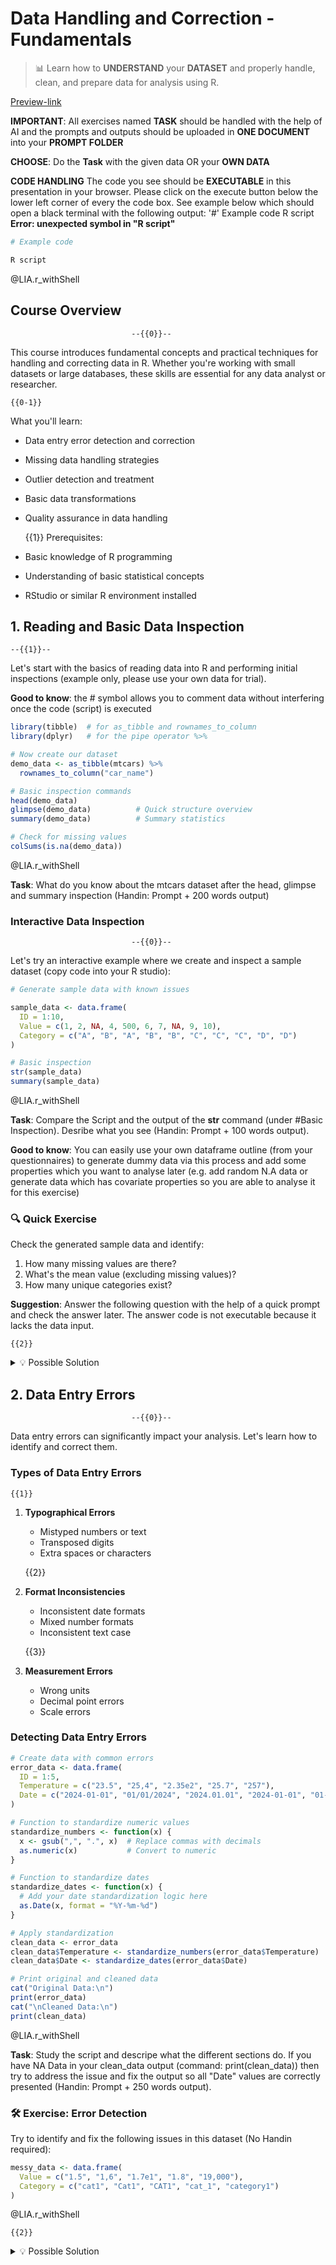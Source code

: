 <!--
author:   Hannes Tegelbckers & Course Team
email:    LiaScript@web.de
version:  1.0.0
language: en
narrator: US English Female

comment:  This course covers fundamental concepts and practical implementations of data handling and correction in R, with interactive examples and visualizations.

script:   https://api.observablehq.com/@observablehq/plot.js?v=3
          https://cdn.jsdelivr.net/pyodide/v0.24.1/full/pyodide.js

link:     https://cdn.jsdelivr.net/npm/animate.css@4.1.1/animate.min.css

import: https://raw.githubusercontent.com/LiaScript/CodeRunner/master/README.md
         https://raw.githubusercontent.com/LiaTemplates/TextTyper/master/README.md
-->

# Data Handling and Correction - Fundamentals

> 📊 Learn how to **UNDERSTAND** your **DATASET** and properly handle, clean, and prepare data for analysis using R. 

[Preview-link](https://liascript.github.io/)

<!-- style="background-color: #fff0f0; padding: 15px; border-radius: 5px;" -->
**IMPORTANT**: All exercises named **TASK** should be handled with the help of AI and the prompts and outputs should be uploaded in **ONE DOCUMENT** into your **PROMPT FOLDER**

**CHOOSE**: Do the **Task** with the given data OR your **OWN DATA**

<!-- style="background-color: #f0f7f0; padding: 15px; border-radius: 5px;" -->
**CODE HANDLING**
The code you see should be **EXECUTABLE** in this presentation in your browser. Please click on the execute button below the lower left corner of every the code box. See example below which should open a black terminal with the following output:
'#' Example code 
R script
**Error: unexpected symbol in "R script"**


```r
# Example code

R script
```
@LIA.r_withShell


## Course Overview

                               --{{0}}--
This course introduces fundamental concepts and practical techniques for handling and correcting data in R. Whether you're working with small datasets or large databases, these skills are essential for any data analyst or researcher.

    {{0-1}}
What you'll learn:

* Data entry error detection and correction
* Missing data handling strategies 
* Outlier detection and treatment
* Basic data transformations
* Quality assurance in data handling

    {{1}}
Prerequisites:

* Basic knowledge of R programming
* Understanding of basic statistical concepts
* RStudio or similar R environment installed

## 1. Reading and Basic Data Inspection

    --{{1}}--
Let's start with the basics of reading data into R and performing initial inspections (example only, please use your own data for trial).

<!-- style="background-color: #f0f7f0; padding: 15px; border-radius: 5px;" -->
**Good to know**: the # symbol allows you to comment data without interfering once the code (script) is executed

```r
library(tibble)  # for as_tibble and rownames_to_column
library(dplyr)   # for the pipe operator %>%

# Now create our dataset
demo_data <- as_tibble(mtcars) %>% 
  rownames_to_column("car_name")  

# Basic inspection commands
head(demo_data)
glimpse(demo_data)          # Quick structure overview
summary(demo_data)          # Summary statistics

# Check for missing values
colSums(is.na(demo_data))
```
@LIA.r_withShell

<!-- style="background-color: #fff0f0; padding: 15px; border-radius: 5px;" -->
**Task**:
What do you know about the mtcars dataset after the head, glimpse and summary inspection (Handin: Prompt + 200 words output)


### Interactive Data Inspection

                               --{{0}}--
Let's try an interactive example where we create and inspect a sample dataset (copy code into your R studio):


```r
# Generate sample data with known issues

sample_data <- data.frame(
  ID = 1:10,
  Value = c(1, 2, NA, 4, 500, 6, 7, NA, 9, 10),
  Category = c("A", "B", "A", "B", "B", "C", "C", "C", "D", "D")
)

# Basic inspection
str(sample_data)
summary(sample_data)
```
@LIA.r_withShell

<!-- style="background-color: #fff0f0; padding: 15px; border-radius: 5px;" -->
**Task**:
Compare the Script and the output of the **str** command (under #Basic Inspection). Desribe what you see (Handin: Prompt + 100 words output).

<!-- style="background-color: #f0f7f0; padding: 15px; border-radius: 5px;" -->
**Good to know**: You can easily use your own dataframe outline (from your questionnaires) to generate dummy data via this process and add some properties which you want to analyse later (e.g. add random N.A data or generate data which has covariate properties so you are able to analyse it for this exercise)



### 🔍 Quick Exercise

Check the generated sample data and identify:

1. How many missing values are there?
2. What's the mean value (excluding missing values)?
3. How many unique categories exist?

<!-- style="background-color: #f0f7f0; padding: 15px; border-radius: 5px;" -->
**Suggestion**: Answer the following question with the help of a quick prompt and check the answer later. The answer code is not executable because it lacks the data input.


    {{2}}
<details>
<summary>💡 Possible Solution</summary>

```r
# Count missing values
sum(is.na(sample_data$Value))

# Calculate mean (excluding NA)
mean(sample_data$Value, na.rm = TRUE)

# Count unique categories
length(unique(sample_data$Category))
```

</details>

## 2. Data Entry Errors

                               --{{0}}--
Data entry errors can significantly impact your analysis. Let's learn how to identify and correct them.

### Types of Data Entry Errors

    {{1}}

1. **Typographical Errors**

   * Mistyped numbers or text
   * Transposed digits
   * Extra spaces or characters

    {{2}}

2. **Format Inconsistencies**

   * Inconsistent date formats
   * Mixed number formats
   * Inconsistent text case

    {{3}}

3. **Measurement Errors**

   * Wrong units
   * Decimal point errors
   * Scale errors

### Detecting Data Entry Errors

```r
# Create data with common errors
error_data <- data.frame(
  ID = 1:5,
  Temperature = c("23.5", "25,4", "2.35e2", "25.7", "257"),
  Date = c("2024-01-01", "01/01/2024", "2024.01.01", "2024-01-01", "01-01-24")
)

# Function to standardize numeric values
standardize_numbers <- function(x) {
  x <- gsub(",", ".", x)  # Replace commas with decimals
  as.numeric(x)           # Convert to numeric
}

# Function to standardize dates
standardize_dates <- function(x) {
  # Add your date standardization logic here
  as.Date(x, format = "%Y-%m-%d")
}

# Apply standardization
clean_data <- error_data
clean_data$Temperature <- standardize_numbers(error_data$Temperature)
clean_data$Date <- standardize_dates(error_data$Date)

# Print original and cleaned data
cat("Original Data:\n")
print(error_data)
cat("\nCleaned Data:\n")
print(clean_data)

```
@LIA.r_withShell

<!-- style="background-color: #fff0f0; padding: 15px; border-radius: 5px;" -->
**Task**:
Study the script and descripe what the different sections do. If you have NA Data in your clean_data output (command: print(clean_data)) then try to address the issue and fix the output so all "Date" values are correctly presented (Handin: Prompt + 250 words output).


### 🛠 Exercise: Error Detection

Try to identify and fix the following issues in this dataset (No Handin required):

```r
messy_data <- data.frame(
  Value = c("1.5", "1,6", "1.7e1", "1.8", "19,000"),
  Category = c("cat1", "Cat1", "CAT1", "cat_1", "category1")
)
```
@LIA.r_withShell

    {{2}}
<details>
<summary>💡 Possible Solution</summary>

```r
messy_data <- data.frame(
  Value = c("1.5", "1,6", "1.7e1", "1.8", "19,000"),
  Category = c("cat1", "Cat1", "CAT1", "cat_1", "category1")
)

# Clean numeric values
clean_values <- standardize_numbers(messy_data$Value)

# Standardize categories
clean_categories <- tolower(gsub("_", "", messy_data$Category))

# Create clean dataset
clean_data <- data.frame(
  Value = clean_values,
  Category = clean_categories
)

print(clean_data)
```
@LIA.r_withShell
